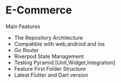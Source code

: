 ﻿# E-Commerce
Main Features 
- The Repository Architecture 
- Compatible with web,android and ios
- Go Router
- Riverpod State Management
- Testing Pyramid [Unit,Widget,Integration] 
- Feature First Folder Structure 
- Latest Flutter and Dart version
